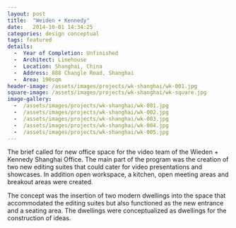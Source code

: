 ```yaml
---
layout: post
title:  "Weiden + Kennedy"
date:   2014-10-01 14:34:25
categories: design conceptual
tags: featured
details:
  -  Year of Completion: Unfinished
  -  Architect: Linehouse
  -  Location: Shanghai, China
  -  Address: 888 Changle Road, Shanghai 
  -  Area: 190sqm
header-image: /assets/images/projects/wk-shanghai/wk-001.jpg
square-image: /assets/images/projects/wk-shanghai/wk-square.jpg
image-gallery:
  -  /assets/images/projects/wk-shanghai/wk-001.jpg
  -  /assets/images/projects/wk-shanghai/wk-002.jpg
  -  /assets/images/projects/wk-shanghai/wk-003.jpg
  -  /assets/images/projects/wk-shanghai/wk-004.jpg
  -  /assets/images/projects/wk-shanghai/wk-005.jpg
---
```


The brief called for new office space for the video team of the Wieden + Kennedy Shanghai Office. The main part of the program was the creation of two new editing suites that could cater for video presentations and showcases. In addition open workspace, a kitchen, open meeting areas and breakout areas were created.

The concept was the insertion of two modern dwellings into the space that accommodated the editing suites but also functioned as the new entrance and a seating area. The dwellings were conceptualized as dwellings for the construction of ideas.